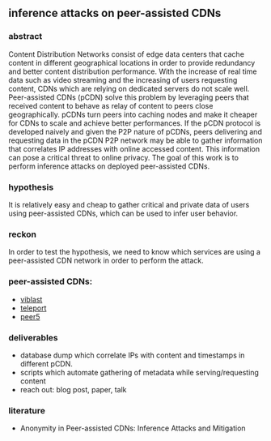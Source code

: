 ## inference attacks on peer-assisted CDNs

### abstract
Content Distribution Networks consist of edge data centers that cache content in
different geographical locations in order to provide redundancy and better
content distribution performance. With the increase of real time data such as
video streaming and the increasing of users requesting content, CDNs which are
relying on dedicated servers do not scale well. Peer-assisted CDNs (pCDN) solve this
problem by leveraging peers that received content to behave as relay of content
to peers close geographically. pCDNs turn peers into caching nodes and make it
cheaper for CDNs to scale and achieve better performances. If the pCDN protocol
is developed naively and given the P2P nature
of pCDNs, peers delivering and requesting data in the pCDN P2P network may be 
able to gather information that correlates IP addresses with online accessed
content. This information can pose a critical threat to online privacy. The goal
of this work is to perform inference attacks on deployed peer-assisted CDNs.


### hypothesis
It is relatively easy and cheap to gather critical and private data of users 
using peer-assisted CDNs, which can be used to infer user behavior.

### reckon
In order to test the hypothesis, we need to know which services are using a
peer-assisted CDN network in order to perform the attack.

### peer-assisted CDNs:
- [viblast](https://viblast.com)
- [teleport](https://teleport.media/)
- [peer5](https://www.peer5.com/)

### deliverables
- database dump which correlate IPs with content and timestamps in different pCDN.
- scripts which automate gathering of metadata while serving/requesting content
- reach out: blog post, paper, talk 

### literature
-  Anonymity in Peer-assisted CDNs: Inference Attacks and Mitigation
